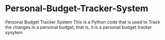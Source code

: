 # Personal-Budget-Tracker-System
Personal Budget Tracker System
This is a Python code that is used to Track the changes in a personal budget, that is, it is a personal budget tracker sysytem  
